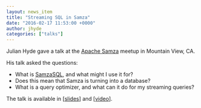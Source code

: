 ```yaml
---
layout: news_item
title: "Streaming SQL in Samza"
date: "2016-02-17 11:53:00 +0000"
author: jhyde
categories: ["talks"]
---
```

<!--
{% comment %}
Licensed to the Apache Software Foundation (ASF) under one or more
contributor license agreements.  See the NOTICE file distributed with
this work for additional information regarding copyright ownership.
The ASF licenses this file to you under the Apache License, Version 2.0
(the "License"); you may not use this file except in compliance with
the License.  You may obtain a copy of the License at

http://www.apache.org/licenses/LICENSE-2.0

Unless required by applicable law or agreed to in writing, software
distributed under the License is distributed on an "AS IS" BASIS,
WITHOUT WARRANTIES OR CONDITIONS OF ANY KIND, either express or implied.
See the License for the specific language governing permissions and
limitations under the License.
{% endcomment %}
-->

Julian Hyde gave a talk at the [Apache Samza](http://samza.apache.org/)
meetup in Mountain View, CA.

His talk asked the questions:

* What is [SamzaSQL](https://github.com/milinda/samza-sql),
  and what might I use it for?
* Does this mean that Samza is turning into a database?
* What is a query optimizer, and what can it do for my streaming queries?

The talk is available in
[[slides](http://www.slideshare.net/julianhyde/streaming-sql)]
and
[[video](http://www.ustream.tv/recorded/83322450#to00:55:48)].

